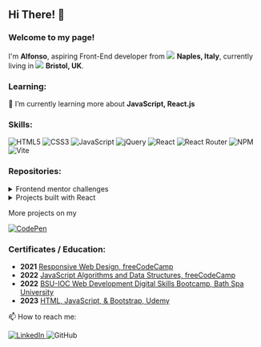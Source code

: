 ## Hi There! 👋
<!--
- 🔭 I’m currently working on ...
- 💬 Ask me about ...
-->

### Welcome to my page! 
<p> I'm <b>Alfonso</b>, aspiring Front-End developer from <img src="https://github.com/Alfo-code/Alfo-code/assets/91975532/461bc4b2-6744-48a4-a53d-0508c8acc006"/>
 <b>Naples, Italy</b>, currently living in <img src="https://github.com/Alfo-code/Alfo-code/assets/91975532/6498f032-dccf-4034-ad62-d82ebd09952b"/> <b>Bristol, UK</b>. </p>

### Learning:
🌱 I’m currently learning more about **JavaScript, React.js**

### Skills:

![HTML5](https://img.shields.io/badge/html5-%23E34F26.svg?style=for-the-badge&logo=html5&logoColor=white)
![CSS3](https://img.shields.io/badge/css3-%231572B6.svg?style=for-the-badge&logo=css3&logoColor=white)
![JavaScript](https://img.shields.io/badge/javascript-%23323330.svg?style=for-the-badge&logo=javascript&logoColor=%23F7DF1E)
![jQuery](https://img.shields.io/badge/jquery-%230769AD.svg?style=for-the-badge&logo=jquery&logoColor=white)
![React](https://img.shields.io/badge/react-%2320232a.svg?style=for-the-badge&logo=react&logoColor=%2361DAFB)
![React Router](https://img.shields.io/badge/React_Router-CA4245?style=for-the-badge&logo=react-router&logoColor=white)
![NPM](https://img.shields.io/badge/NPM-%23CB3837.svg?style=for-the-badge&logo=npm&logoColor=white)
![Vite](https://img.shields.io/badge/vite-%23646CFF.svg?style=for-the-badge&logo=vite&logoColor=white)

### Repositories:
<details>
  <summary>Frontend mentor challenges</summary>
  <p><a href="https://www.frontendmentor.io/">Frontend Mentor</a> provides front-end challenges that include professional web designs.</p>
  <blockquote>
     <ul>
      <li><a href="https://github.com/Alfo-code/Front-endMentor">Qr code</a></li>
      <li><a href="https://github.com/Alfo-code/OrderSummaryComponent">Order Summary Component</a></li>
      <li><a href="https://github.com/Alfo-code/faq-accordion-card">Faq accordion</a></li>
  </blockquote>
</details>

<details>
  <summary>Projects built with React</summary>
  <blockquote>
     <ul>
      	<li><a href="https://github.com/Alfo-code/Digital-Business-card">Digital business card</a></li>
	<li><a href="https://github.com/Alfo-code/travel-journal">Travel Journal</a></li>
    </ul>
  </blockquote>
</details>
	
<p>More projects on my</p>
	
 <a href="https://codepen.io/alfo-code" target="_blank">![CodePen](https://img.shields.io/badge/Codepen-000000?style=for-the-badge&logo=codepen&logoColor=white)<a/>

### Certificates / Education:
 - **2021** [Responsive Web Design, freeCodeCamp](https://www.freecodecamp.org/certification/alfo/responsive-web-design)
 - **2022** [JavaScript Algorithms and Data Structures, freeCodeCamp](https://www.freecodecamp.org/certification/alfo/javascript-algorithms-and-data-structures)
 - **2022** [BSU-IOC Web Development Digital Skills Bootcamp, Bath Spa University](https://instituteofcoding.open.ac.uk/badges/images/badges/0xf29d4ec7d8952984ad93e80434b260076878e4eac96758c8f1836d463322129f/bsu_ioc_web_development_digital_skills_bootcamp__03_2022_03_2023__52.png)
 - **2023** [HTML, JavaScript, & Bootstrap, Udemy](https://www.udemy.com/certificate/UC-e10ef6b3-7bd3-4912-abcd-7c6d4980e2a3/)
  
  
 📫 How to reach me:  
  
  <a href="https://www.linkedin.com/in/alfonso-starace-27b50a17a" target="_blank">![LinkedIn](https://img.shields.io/badge/linkedin-%230077B5.svg?style=for-the-badge&logo=linkedin&logoColor=white) <a/>
![GitHub](https://img.shields.io/badge/github-%23121011.svg?style=for-the-badge&logo=github&logoColor=white)

